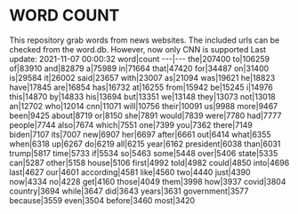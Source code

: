 # WORD COUNT
This repository grab words from news websites. The included urls can be checked from the word.db.
However, now only CNN is supported
Last update: 2021-11-07 00:00:32
word|count
---|---
the|207400
to|106259
of|83910
and|82879
a|75989
in|71664
that|47420
for|34487
on|31400
is|29584
it|26002
said|23657
with|23007
as|21094
was|19621
he|18823
have|17845
are|16854
has|16732
at|16255
from|15942
be|15245
i|14976
this|14870
by|14833
his|13694
but|13351
we|13148
they|13073
not|13018
an|12702
who|12014
cnn|11071
will|10756
their|10091
us|9988
more|9467
been|9425
about|8719
or|8150
she|7891
would|7839
were|7780
had|7777
people|7744
also|7674
which|7551
one|7399
you|7362
there|7149
biden|7107
its|7007
new|6907
her|6697
after|6661
out|6414
what|6355
when|6318
up|6267
do|6219
all|6215
year|6162
president|6038
than|6031
trump|5817
time|5733
if|5534
so|5463
some|5448
over|5406
state|5335
can|5287
other|5158
house|5106
first|4992
told|4982
could|4850
into|4696
last|4627
our|4601
according|4581
like|4560
two|4440
just|4390
now|4334
no|4228
get|4160
those|4049
them|3998
how|3937
covid|3804
country|3694
while|3647
did|3643
years|3631
government|3577
because|3559
even|3504
before|3460
most|3420

